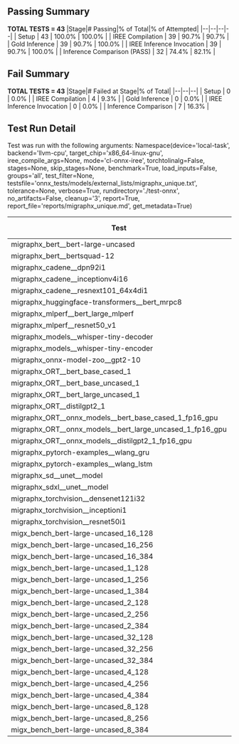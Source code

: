 ## Passing Summary

**TOTAL TESTS = 43**
|Stage|# Passing|% of Total|% of Attempted|
|--|--|--|--|
| Setup | 43 | 100.0% | 100.0% |
| IREE Compilation | 39 | 90.7% | 90.7% |
| Gold Inference | 39 | 90.7% | 100.0% |
| IREE Inference Invocation | 39 | 90.7% | 100.0% |
| Inference Comparison (PASS) | 32 | 74.4% | 82.1% |
## Fail Summary

**TOTAL TESTS = 43**
|Stage|# Failed at Stage|% of Total|
|--|--|--|
| Setup | 0 | 0.0% |
| IREE Compilation | 4 | 9.3% |
| Gold Inference | 0 | 0.0% |
| IREE Inference Invocation | 0 | 0.0% |
| Inference Comparison | 7 | 16.3% |
## Test Run Detail
Test was run with the following arguments:
Namespace(device='local-task', backend='llvm-cpu', target_chip='x86_64-linux-gnu', iree_compile_args=None, mode='cl-onnx-iree', torchtolinalg=False, stages=None, skip_stages=None, benchmark=True, load_inputs=False, groups='all', test_filter=None, testsfile='onnx_tests/models/external_lists/migraphx_unique.txt', tolerance=None, verbose=True, rundirectory='./test-onnx', no_artifacts=False, cleanup='3', report=True, report_file='reports/migraphx_unique.md', get_metadata=True)

| Test | Exit Status | Mean Benchmark Time (ms) | Notes |
|--|--|--|--|
| migraphx_bert__bert-large-uncased | PASS | 366.64643231779337 | |
| migraphx_bert__bertsquad-12 | compilation | None | |
| migraphx_cadene__dpn92i1 | PASS | 200.0303720124066 | |
| migraphx_cadene__inceptionv4i16 | PASS | 8831.730888535578 | |
| migraphx_cadene__resnext101_64x4di1 | PASS | 298.48268503944075 | |
| migraphx_huggingface-transformers__bert_mrpc8 | PASS | 1042.3007234930992 | |
| migraphx_mlperf__bert_large_mlperf | Numerics | 441.10862351953983 | |
| migraphx_mlperf__resnet50_v1 | PASS | 150.39996482017966 | |
| migraphx_models__whisper-tiny-decoder | PASS | 31.73762401848128 | |
| migraphx_models__whisper-tiny-encoder | Numerics | 119.69215013086796 | |
| migraphx_onnx-model-zoo__gpt2-10 | compilation | None | |
| migraphx_ORT__bert_base_cased_1 | PASS | 76.57308015041053 | |
| migraphx_ORT__bert_base_uncased_1 | PASS | 74.39154479652643 | |
| migraphx_ORT__bert_large_uncased_1 | PASS | 209.2271981139978 | |
| migraphx_ORT__distilgpt2_1 | PASS | 31.97070418928678 | |
| migraphx_ORT__onnx_models__bert_base_cased_1_fp16_gpu | Numerics | 97.62588515877724 | |
| migraphx_ORT__onnx_models__bert_large_uncased_1_fp16_gpu | Numerics | 266.8543249989549 | |
| migraphx_ORT__onnx_models__distilgpt2_1_fp16_gpu | Numerics | 44.95646716612908 | |
| migraphx_pytorch-examples__wlang_gru | PASS | 110.82456198831397 | |
| migraphx_pytorch-examples__wlang_lstm | PASS | 19.764073909475254 | |
| migraphx_sd__unet__model | import_model | None | |
| migraphx_sdxl__unet__model | import_model | None | |
| migraphx_torchvision__densenet121i32 | PASS | 2681.797860811154 | |
| migraphx_torchvision__inceptioni1 | PASS | 291.7335042729974 | |
| migraphx_torchvision__resnet50i1 | PASS | 227.85625023146466 | |
| migx_bench_bert-large-uncased_16_128 | PASS | 1556.6366867472727 | |
| migx_bench_bert-large-uncased_16_256 | PASS | 5197.674463813503 | |
| migx_bench_bert-large-uncased_16_384 | Numerics | 9647.262917210657 | |
| migx_bench_bert-large-uncased_1_128 | PASS | 149.90482851862907 | |
| migx_bench_bert-large-uncased_1_256 | PASS | 248.4374100135432 | |
| migx_bench_bert-large-uncased_1_384 | PASS | 490.5176165824135 | |
| migx_bench_bert-large-uncased_2_128 | PASS | 239.74573984742165 | |
| migx_bench_bert-large-uncased_2_256 | PASS | 464.87548636893433 | |
| migx_bench_bert-large-uncased_2_384 | PASS | 652.1172088881333 | |
| migx_bench_bert-large-uncased_32_128 | PASS | 5049.583179255326 | |
| migx_bench_bert-large-uncased_32_256 | PASS | 13382.035061717033 | |
| migx_bench_bert-large-uncased_32_384 | Numerics | 24166.353235642116 | |
| migx_bench_bert-large-uncased_4_128 | PASS | 427.1144789333145 | |
| migx_bench_bert-large-uncased_4_256 | PASS | 794.754883274436 | |
| migx_bench_bert-large-uncased_4_384 | PASS | 1236.3866983602443 | |
| migx_bench_bert-large-uncased_8_128 | PASS | 784.843205784758 | |
| migx_bench_bert-large-uncased_8_256 | PASS | 1644.2385334521532 | |
| migx_bench_bert-large-uncased_8_384 | PASS | 3452.2292291124663 | |
